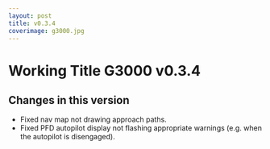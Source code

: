 ```yaml
---
layout: post
title: v0.3.4
coverimage: g3000.jpg
---
```

# Working Title G3000 v0.3.4
## Changes in this version

- Fixed nav map not drawing approach paths.
- Fixed PFD autopilot display not flashing appropriate warnings (e.g. when the autopilot is disengaged).